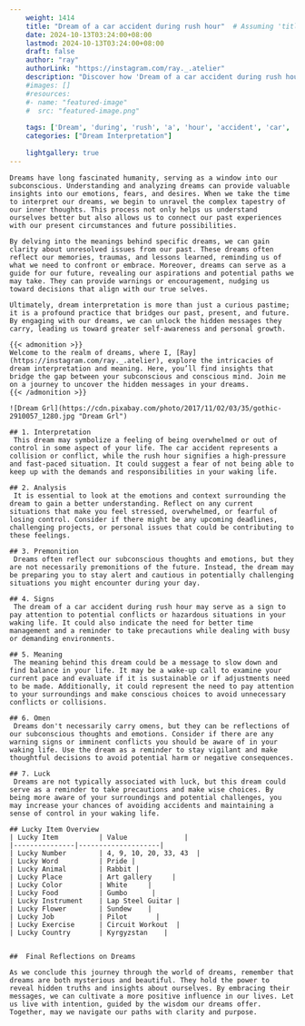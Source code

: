 ```yaml
---
    weight: 1414
    title: "Dream of a car accident during rush hour"  # Assuming 'title' column exists
    date: 2024-10-13T03:24:00+08:00
    lastmod: 2024-10-13T03:24:00+08:00
    draft: false
    author: "ray"
    authorLink: "https://instagram.com/ray._.atelier"
    description: "Discover how 'Dream of a car accident during rush hour' can interpret your future and uncover its significant meanings in your life."
    #images: []
    #resources:
    #- name: "featured-image"
    #  src: "featured-image.png"
    
    tags: ['Dream', 'during', 'rush', 'a', 'hour', 'accident', 'car', 'of']
    categories: ["Dream Interpretation"]
    
    lightgallery: true
---
```

    
    Dreams have long fascinated humanity, serving as a window into our subconscious. Understanding and analyzing dreams can provide valuable insights into our emotions, fears, and desires. When we take the time to interpret our dreams, we begin to unravel the complex tapestry of our inner thoughts. This process not only helps us understand ourselves better but also allows us to connect our past experiences with our present circumstances and future possibilities.
    
    By delving into the meanings behind specific dreams, we can gain clarity about unresolved issues from our past. These dreams often reflect our memories, traumas, and lessons learned, reminding us of what we need to confront or embrace. Moreover, dreams can serve as a guide for our future, revealing our aspirations and potential paths we may take. They can provide warnings or encouragement, nudging us toward decisions that align with our true selves.
    
    Ultimately, dream interpretation is more than just a curious pastime; it is a profound practice that bridges our past, present, and future. By engaging with our dreams, we can unlock the hidden messages they carry, leading us toward greater self-awareness and personal growth.
    
    {{< admonition >}}
    Welcome to the realm of dreams, where I, [Ray](https://instagram.com/ray._.atelier), explore the intricacies of dream interpretation and meaning. Here, you’ll find insights that bridge the gap between your subconscious and conscious mind. Join me on a journey to uncover the hidden messages in your dreams.
    {{< /admonition >}}
    
    ![Dream Grl](https://cdn.pixabay.com/photo/2017/11/02/03/35/gothic-2910057_1280.jpg "Dream Grl")
    
    ## 1. Interpretation
     This dream may symbolize a feeling of being overwhelmed or out of control in some aspect of your life. The car accident represents a collision or conflict, while the rush hour signifies a high-pressure and fast-paced situation. It could suggest a fear of not being able to keep up with the demands and responsibilities in your waking life.
    
    ## 2. Analysis
     It is essential to look at the emotions and context surrounding the dream to gain a better understanding. Reflect on any current situations that make you feel stressed, overwhelmed, or fearful of losing control. Consider if there might be any upcoming deadlines, challenging projects, or personal issues that could be contributing to these feelings.
    
    ## 3. Premonition
     Dreams often reflect our subconscious thoughts and emotions, but they are not necessarily premonitions of the future. Instead, the dream may be preparing you to stay alert and cautious in potentially challenging situations you might encounter during your day.
    
    ## 4. Signs
     The dream of a car accident during rush hour may serve as a sign to pay attention to potential conflicts or hazardous situations in your waking life. It could also indicate the need for better time management and a reminder to take precautions while dealing with busy or demanding environments.
    
    ## 5. Meaning
     The meaning behind this dream could be a message to slow down and find balance in your life. It may be a wake-up call to examine your current pace and evaluate if it is sustainable or if adjustments need to be made. Additionally, it could represent the need to pay attention to your surroundings and make conscious choices to avoid unnecessary conflicts or collisions.
    
    ## 6. Omen
     Dreams don't necessarily carry omens, but they can be reflections of our subconscious thoughts and emotions. Consider if there are any warning signs or imminent conflicts you should be aware of in your waking life. Use the dream as a reminder to stay vigilant and make thoughtful decisions to avoid potential harm or negative consequences.
    
    ## 7. Luck
     Dreams are not typically associated with luck, but this dream could serve as a reminder to take precautions and make wise choices. By being more aware of your surroundings and potential challenges, you may increase your chances of avoiding accidents and maintaining a sense of control in your waking life.
    
    ## Lucky Item Overview
    | Lucky Item          | Value              |
    |---------------|--------------------|
    | Lucky Number        | 4, 9, 10, 20, 33, 43  |
    | Lucky Word          | Pride |
    | Lucky Animal        | Rabbit |
    | Lucky Place         | Art gallery     |
    | Lucky Color         | White     |
    | Lucky Food          | Gumbo      |
    | Lucky Instrument    | Lap Steel Guitar |
    | Lucky Flower        | Sundew    |
    | Lucky Job           | Pilot       |
    | Lucky Exercise      | Circuit Workout  |
    | Lucky Country       | Kyrgyzstan    |
    
    
    ##  Final Reflections on Dreams
    
    As we conclude this journey through the world of dreams, remember that dreams are both mysterious and beautiful. They hold the power to reveal hidden truths and insights about ourselves. By embracing their messages, we can cultivate a more positive influence in our lives. Let us live with intention, guided by the wisdom our dreams offer. Together, may we navigate our paths with clarity and purpose.
    